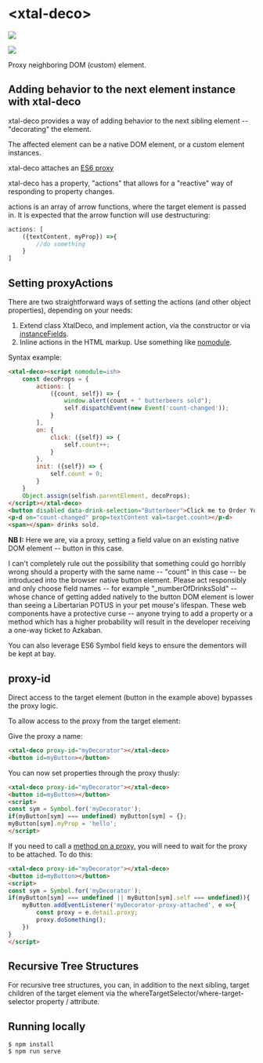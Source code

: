 # \<xtal-deco\>

<a href="https://nodei.co/npm/xtal-deco/"><img src="https://nodei.co/npm/xtal-deco.png"></a>

<img src="https://badgen.net/bundlephobia/minzip/xtal-deco">

Proxy neighboring DOM (custom) element.

## Adding behavior to the next element instance with xtal-deco

xtal-deco provides a way of adding behavior to the next sibling element -- "decorating" the element.  

The affected element can be a native DOM element, or a custom element instances. 

xtal-deco attaches an [ES6 proxy](https://developer.mozilla.org/en-US/docs/Web/JavaScript/Reference/Global_Objects/Proxy)

xtal-deco has a property, "actions" that allows for a "reactive" way of responding to property changes.

actions is an array of arrow functions, where the target element is passed in.  It is expected that the arrow function will use destructuring:

``` JavaScript
actions: [
    ({textContent, myProp}) =>{
        //do something
    }
]
```

## Setting proxyActions

There are two straightforward ways of setting the actions (and other object properties), depending on your needs:

1.  Extend class XtalDeco, and implement action, via the constructor or via [instanceFields](https://developer.mozilla.org/en-US/docs/Web/JavaScript/Reference/Classes/Public_class_fields).
2.  Inline actions in the HTML markup.  Use something like [nomodule](https://github.com/bahrus/nomodule).


Syntax example:


```html
<xtal-deco><script nomodule=ish>
    const decoProps = {
        actions: [
            ({count, self}) => {
                window.alert(count + " butterbeers sold");
                self.dispatchEvent(new Event('count-changed'));
            }
        ],
        on: {
            click: ({self}) => {
                self.count++;
            }
        },
        init: ({self}) => {
            self.count = 0;
        }
    }
    Object.assign(selfish.parentElement, decoProps);
</script></xtal-deco>
<button disabled data-drink-selection="Butterbeer">Click me to Order Your Drink</button>
<p-d on="count-changed" prop=textContent val=target.count></p-d>
<span></span> drinks sold.

```

**NB I:**  Here we are, via a proxy, setting a field value on an existing native DOM element -- button in this case.  

I can't completely rule out the possibility that something could go horribly wrong should a property with the same name -- "count" in this case -- be introduced into the browser native button element.  Please act responsibly and only choose field names -- for example "_numberOfDrinksSold" -- whose chance of getting added natively to the button DOM element is lower than seeing a Libertarian POTUS in your pet mouse's lifespan.  These web components have a protective curse -- anyone trying to add a property or a method which has a higher probability will result in the developer receiving a one-way ticket to Azkaban.

You can also leverage ES6 Symbol field keys to ensure the dementors will be kept at bay.

## proxy-id

Direct access to the target element (button in the example above) bypasses the proxy logic.

To allow access to the proxy from the target element:

Give the proxy a name:

```html
<xtal-deco proxy-id="myDecorator"></xtal-deco>
<button id=myButton></button>
```


You can now set properties through the proxy thusly:

```html
<xtal-deco proxy-id="myDecorator"></xtal-deco>
<button id=myButton></button>
<script>
const sym = Symbol.for('myDecorator');
if(myButton[sym] === undefined) myButton[sym] = {};
myButton[sym].myProp = 'hello';
</script>
```


If you need to call a [method on a proxy,](https://2ality.com/2015/10/intercepting-method-calls.html) you will need to wait for the proxy to be attached.  To do this:


```html
<xtal-deco proxy-id="myDecorator"></xtal-deco>
<button id=myButton></button>
<script>
const sym = Symbol.for('myDecorator');
if(myButton[sym] === undefined || myButton[sym].self === undefined)){
    myButton.addEventListener('myDecorator-proxy-attached', e =>{
        const proxy = e.detail.proxy;
        proxy.doSomething();
    })
}
</script>
```

## Recursive Tree Structures

For recursive tree structures, you can, in addition to the next sibling, target children of the target element via the whereTargetSelector/where-target-selector property / attribute.

## Running locally

```
$ npm install
$ npm run serve
```
